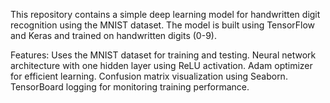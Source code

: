 This repository contains a simple deep learning model for handwritten digit recognition using the MNIST dataset. The model is built using TensorFlow and Keras and trained on handwritten digits (0-9).

Features:
Uses the MNIST dataset for training and testing.
Neural network architecture with one hidden layer using ReLU activation.
Adam optimizer for efficient learning.
Confusion matrix visualization using Seaborn.
TensorBoard logging for monitoring training performance.

